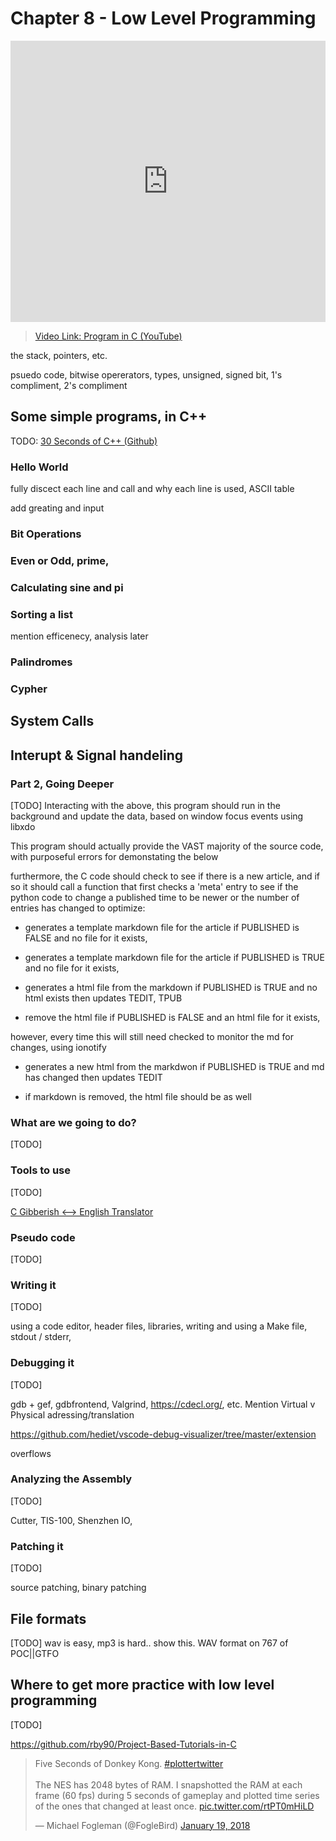 # Chapter 8 - Low Level Programming

<iframe width="100%" height="450" src="https://www.youtube.com/embed/Snr113r5ocY?list=FLFMnqfaTa1se1LfbCB3peJQ" frameborder="0" allow="accelerometer; autoplay; encrypted-media; gyroscope; picture-in-picture" allowfullscreen></iframe>


> [Video Link: Program in C (YouTube)](https://www.youtube.com/watch?v=Snr113r5ocY&list=FLFMnqfaTa1se1LfbCB3peJQ&index=126)

the stack, pointers, etc.

psuedo code, bitwise opererators, types, unsigned, signed bit, 1's compliment, 2's compliment

## Some simple programs, in C++

TODO: [30 Seconds of C++ (Github)](https://github.com/Bhupesh-V/30-seconds-of-cpp)

### Hello World

fully discect each line and call and why each line is used, ASCII table

add greating and input

### Bit Operations

### Even or Odd, prime,

### Calculating sine and pi

### Sorting a list

mention efficenecy, analysis later

### Palindromes

### Cypher

## System Calls

## Interupt & Signal handeling

### Part 2, Going Deeper

[TODO] Interacting with the above, this program should run in the background and update the data, based on window focus events
using libxdo

This program should actually provide the VAST majority of the source code, with purposeful errors for demonstating the below

furthermore, the C code should check to see if there is a new article, and if so it should call a function that
first checks a 'meta' entry to see if the python code to change a published time to be newer or the number of entries has changed to optimize:

- generates a template markdown file for the article if PUBLISHED is FALSE and no file for it exists,

- generates a template markdown file for the article if PUBLISHED is TRUE and no file for it exists,

- generates a html file from the markdown if PUBLISHED is TRUE and no html exists then updates TEDIT, TPUB

- remove the html file if PUBLISHED is FALSE and an html file for it exists,

however, every time this will still need checked to monitor the md for changes, using ionotify

- generates a new html from the markdwon if PUBLISHED is TRUE and md has changed then updates TEDIT

- if markdown is removed, the html file should be as well

### What are we going to do?

[TODO]

### Tools to use

[TODO]

[C Gibberish <--> English Translator](https://cdecl.org/)

### Pseudo code

[TODO]

### Writing it

[TODO]

using a code editor, header files, libraries, writing and using a Make file, stdout / stderr,

### Debugging it

[TODO]

gdb + gef, gdbfrontend, Valgrind, https://cdecl.org/, etc. Mention Virtual v Physical adressing/translation

https://github.com/hediet/vscode-debug-visualizer/tree/master/extension

overflows

### Analyzing the Assembly

[TODO]

Cutter, TIS-100, Shenzhen IO,

### Patching it

[TODO]

source patching, binary patching

## File formats

[TODO] wav is easy, mp3 is hard.. show this. WAV format on 767 of POC||GTFO

## Where to get more practice with low level programming

[TODO]

https://github.com/rby90/Project-Based-Tutorials-in-C

<blockquote class="twitter-tweet"><p lang="en" dir="ltr">Five Seconds of Donkey Kong. <a href="https://twitter.com/hashtag/plottertwitter?src=hash&amp;ref_src=twsrc%5Etfw">#plottertwitter</a><br><br>The NES has 2048 bytes of RAM. I snapshotted the RAM at each frame (60 fps) during 5 seconds of gameplay and plotted time series of the ones that changed at least once. <a href="https://t.co/rtPT0mHiLD">pic.twitter.com/rtPT0mHiLD</a></p>&mdash; Michael Fogleman (@FogleBird) <a href="https://twitter.com/FogleBird/status/954464508705234944?ref_src=twsrc%5Etfw">January 19, 2018</a></blockquote> <script async src="https://platform.twitter.com/widgets.js" charset="utf-8"></script>
